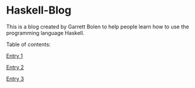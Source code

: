 # Haskell-Blog
This is a blog created by Garrett Bolen to help people learn how to use the programming language Haskell.

Table of contents:

[Entry 1](https://github.com/garrettbolen/Haskell-Blog/blob/main/Entry1.md)

[Entry 2](https://github.com/garrettbolen/Haskell-Blog/blob/main/Entry2.md)

[Entry 3](https://github.com/garrettbolen/Haskell-Blog/blob/main/Entry3.md)
